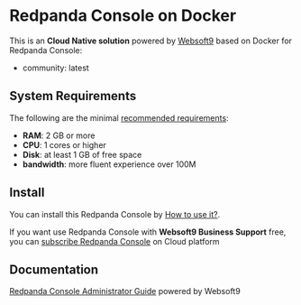 # Redpanda Console on Docker  

This is an **Cloud Native solution** powered by [Websoft9](https://www.websoft9.com) based on Docker for Redpanda Console:

 - community:  latest


## System Requirements

The following are the minimal [recommended requirements](https://github.com/redpanda-data/console):

* **RAM**: 2 GB or more
* **CPU**: 1 cores or higher
* **Disk**: at least 1 GB of free space
* **bandwidth**: more fluent experience over 100M  

## Install

You can install this Redpanda Console by [How to use it?](https://github.com/Websoft9/docker-library#how-to-use-it).   

If you want use Redpanda Console with **Websoft9 Business Support** free, you can [subscribe Redpanda Console](https://www.websoft9.com/apps) on Cloud platform

## Documentation

[Redpanda Console Administrator Guide](https://support.websoft9.com/docs/redpandaconsole) powered by Websoft9